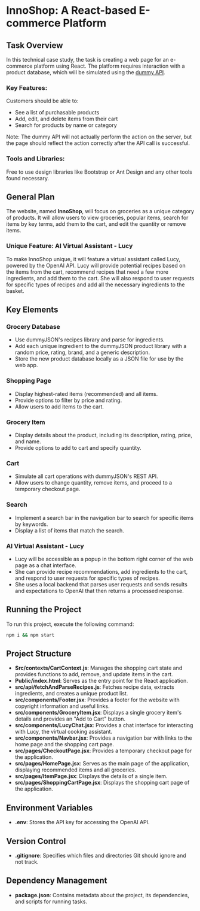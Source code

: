 # InnoShop: A React-based E-commerce Platform

## Task Overview

In this technical case study, the task is creating a web page for an e-commerce platform using React. The platform requires interaction with a product database, which will be simulated using the [dummy API](https://dummyjson.com/docs). 

### Key Features:

Customers should be able to:

- See a list of purchasable products
- Add, edit, and delete items from their cart
- Search for products by name or category

Note: The dummy API will not actually perform the action on the server, but the page should reflect the action correctly after the API call is successful.

### Tools and Libraries:

Free to use design libraries like Bootstrap or Ant Design and any other tools found necessary.

## General Plan

The website, named **InnoShop**, will focus on groceries as a unique category of products. It will allow users to view groceries, popular items, search for items by key terms, add them to the cart, and edit the quantity or remove items. 

### Unique Feature: AI Virtual Assistant - Lucy

To make InnoShop unique, it will feature a virtual assistant called Lucy, powered by the OpenAI API. Lucy will provide potential recipes based on the items from the cart, recommend recipes that need a few more ingredients, and add them to the cart. She will also respond to user requests for specific types of recipes and add all the necessary ingredients to the basket.

## Key Elements

### Grocery Database

- Use dummyJSON's recipes library and parse for ingredients.
- Add each unique ingredient to the dummyJSON product library with a random price, rating, brand, and a generic description.
- Store the new product database locally as a JSON file for use by the web app.

### Shopping Page

- Display highest-rated items (recommended) and all items.
- Provide options to filter by price and rating.
- Allow users to add items to the cart.

### Grocery Item

- Display details about the product, including its description, rating, price, and name.
- Provide options to add to cart and specify quantity.

### Cart

- Simulate all cart operations with dummyJSON's REST API.
- Allow users to change quantity, remove items, and proceed to a temporary checkout page.

### Search

- Implement a search bar in the navigation bar to search for specific items by keywords.
- Display a list of items that match the search.

### AI Virtual Assistant - Lucy

- Lucy will be accessible as a popup in the bottom right corner of the web page as a chat interface.
- She can provide recipe recommendations, add ingredients to the cart, and respond to user requests for specific types of recipes.
- She uses a local backend that parses user requests and sends results and expectations to OpenAI that then returns a processed response.

## Running the Project

To run this project, execute the following command:

```bash
npm i && npm start
```

## Project Structure

- **Src/contexts/CartContext.js**: Manages the shopping cart state and provides functions to add, remove, and update items in the cart.
- **Public/index.html**: Serves as the entry point for the React application.
- **src/api/fetchAndParseRecipes.js**: Fetches recipe data, extracts ingredients, and creates a unique product list.
- **src/components/Footer.jsx**: Provides a footer for the website with copyright information and useful links.
- **src/components/GroceryItem.jsx**: Displays a single grocery item's details and provides an "Add to Cart" button.
- **src/components/LucyChat.jsx**: Provides a chat interface for interacting with Lucy, the virtual cooking assistant.
- **src/components/Navbar.jsx**: Provides a navigation bar with links to the home page and the shopping cart page.
- **src/pages/CheckoutPage.jsx**: Provides a temporary checkout page for the application.
- **src/pages/HomePage.jsx**: Serves as the main page of the application, displaying recommended items and all groceries.
- **src/pages/ItemPage.jsx**: Displays the details of a single item.
- **src/pages/ShoppingCartPage.jsx**: Displays the shopping cart page of the application.

## Environment Variables

- **.env**: Stores the API key for accessing the OpenAI API.

## Version Control

- **.gitignore**: Specifies which files and directories Git should ignore and not track.

## Dependency Management

- **package.json**: Contains metadata about the project, its dependencies, and scripts for running tasks.
